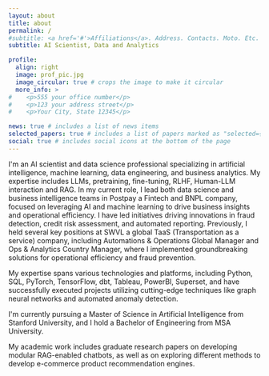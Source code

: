 ```yaml
---
layout: about
title: about
permalink: /
#subtitle: <a href='#'>Affiliations</a>. Address. Contacts. Moto. Etc.
subtitle: AI Scientist, Data and Analytics

profile:
  align: right
  image: prof_pic.jpg
  image_circular: true # crops the image to make it circular
  more_info: >
#    <p>555 your office number</p>
#    <p>123 your address street</p>
#    <p>Your City, State 12345</p>

news: true # includes a list of news items
selected_papers: true # includes a list of papers marked as "selected={true}"
social: true # includes social icons at the bottom of the page
---
```


[//]: # (Write your biography here. Tell the world about yourself. Link to your favorite [subreddit]&#40;http://reddit.com&#41;. You can put a picture in, too. The code is already in, just name your picture `prof_pic.jpg` and put it in the `img/` folder.)

[//]: # (Put your address / P.O. box / other info right below your picture. You can also disable any of these elements by editing `profile` property of the YAML header of your `_pages/about.md`. Edit `_bibliography/papers.bib` and Jekyll will render your [publications page]&#40;/al-folio/publications/&#41; automatically.)

[//]: # (Link to your social media connections, too. This theme is set up to use [Font Awesome icons]&#40;https://fontawesome.com/&#41; and [Academicons]&#40;https://jpswalsh.github.io/academicons/&#41;, like the ones below. Add your Facebook, Twitter, LinkedIn, Google Scholar, or just disable all of them.)

I'm an AI scientist and data science professional specializing in artificial intelligence, machine learning, data engineering, and business analytics. 
My expertise includes LLMs, pretraining, fine-tuning, RLHF, Human-LLM interaction and RAG. 
In my current role, I lead both data science and business intelligence teams in Postpay a Fintech and BNPL company, focused on leveraging AI and machine learning to drive business insights and operational efficiency. 
I have led initiatives driving innovations in fraud detection, credit risk assessment, and automated reporting. 
Previously, I held several key positions at SWVL a global TaaS (Transportation as a service) company, including Automations & Operations Global Manager and Ops & Analytics Country Manager, where I implemented groundbreaking solutions for operational efficiency and fraud prevention. 

My expertise spans various technologies and platforms, including Python, SQL, PyTorch, TensorFlow, dbt, Tableau, PowerBI, Superset, and have successfully executed projects utilizing cutting-edge techniques like graph neural networks and automated anomaly detection.

I'm currently pursuing a Master of Science in Artificial Intelligence from Stanford University, and I hold a Bachelor of Engineering from MSA University.

My academic work includes graduate research papers on developing modular RAG-enabled chatbots, as well as on exploring different methods to develop e-commerce product recommendation engines.